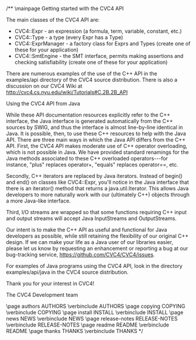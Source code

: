 /**
\mainpage Getting started with the CVC4 API

The main classes of the CVC4 API are:
- CVC4::Expr - an expression (a formula, term, variable, constant, etc.)
- CVC4::Type - a type (every Expr has a Type)
- CVC4::ExprManager - a factory class for Exprs and Types (create one of these for your application)
- CVC4::SmtEngine - the SMT interface, permits making assertions and checking satisfiability (create one of these for your application)

There are numerous examples of the use of the C++ API in the examples/api directory of the CVC4 source distribution.  There is also a discussion on our CVC4 Wiki at
http://cvc4.cs.nyu.edu/wiki/Tutorials#C.2B.2B_API

Using the CVC4 API from Java

While these API documentation resources explicitly refer to the C++ interface, the Java interface is generated automatically from the C++ sources by SWIG, and thus the interface is almost line-by-line identical in Java.  It is possible, then, to use these C++ resources to help with the Java API.  There are three main ways in which the Java API differs from the C++ API.  First, the CVC4 API makes moderate use of C++ operator overloading, which is not possible in Java.  We have provided standard renamings for the Java methods associated to these C++ overloaded operators---for instance, "plus" replaces operator+, "equals" replaces operator==, etc.

Secondly, C++ iterators are replaced by Java iterators.  Instead of begin() and end() on classes like CVC4::Expr, you'll notice in the Java interface that there is an iterator() method that returns a java.util.Iterator<Expr>.  This allows Java developers to more naturally work with our (ultimately C++) objects through a more Java-like interface.

Third, I/O streams are wrapped so that some functions requiring C++ input and output streams will accept Java InputStreams and OutputStreams.

Our intent is to make the C++ API as useful and functional for Java developers as possible, while still retaining the flexibility of our original C++ design.  If we can make your life as a Java user of our libraries easier, please let us know by requesting an enhancement or reporting a bug at our bug-tracking service, https://github.com/CVC4/CVC4/issues.

For examples of Java programs using the CVC4 API, look in the directory examples/api/java in the CVC4 source distribution.

Thank you for your interest in CVC4!

The CVC4 Development team

\page authors AUTHORS
\verbinclude AUTHORS
\page copying COPYING
\verbinclude COPYING
\page install INSTALL
\verbinclude INSTALL
\page news NEWS
\verbinclude NEWS
\page release-notes RELEASE-NOTES
\verbinclude RELEASE-NOTES
\page readme README
\verbinclude README
\page thanks THANKS
\verbinclude THANKS
*/
